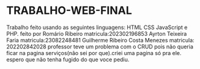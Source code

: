 # TRABALHO-WEB-FINAL
Trabalho feito  usando as seguintes linguagens: HTML CSS JavaScript e PHP. feito por Romário Ribeiro matricula:202302196853   Ayrton Teixeira Faria matricula:23082248481
Guilherme Ribeiro Costa Menezes matricula: 202202842028
professor teve um problema com o CRUD pois não queria ficar na pagina serviços(não sei por que).criei uma pagina só pra ele. espero que não tenha fugido do que voce pediu.
